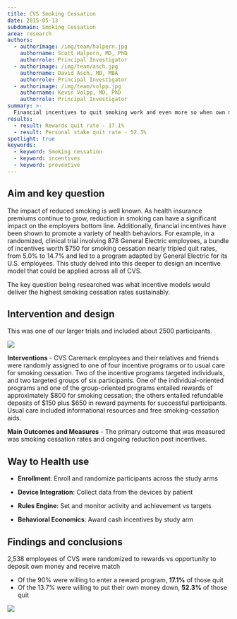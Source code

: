 ```yaml
---
title: CVS Smoking Cessation
date: 2015-05-13
subdomain: Smoking Cessation
area: research
authors:
  - authorimage: /img/team/halpern.jpg
    authorname: Scott Halpern, MD, PhD
    authorrole: Principal Investigator
  - authorimage: /img/team/asch.jpg
    authorname: David Asch, MD, MBA
    authorrole: Principal Investigator
  - authorimage: /img/team/volpp.jpg
    authorname: Kevin Volpp, MD, PhD
    authorrole: Principal Investigator
summary: >-
  Financial incentives to quit smoking work and even more so when own money is staked. Program rolled out across all CVS employees. 
results:
  - result: Rewards quit rate - 17.1%
  - result: Personal stake quit rate - 52.3%
spotlight: true
keywords:
  - keyword: Smoking cessation
  - keyword: incentives
  - keyword: preventive
---
```


## Aim and key question

The impact of reduced smoking is well known. As health insurance premiums continue to grow, reduction in smoking can have a significant impact on the employers bottom line. Additionally, financial incentives have been shown to promote a variety of health behaviors. For example, in a randomized, clinical trial involving 878 General Electric employees, a bundle of incentives worth $750 for smoking cessation nearly tripled quit rates, from 5.0% to 14.7% and led to a program adapted by General Electric for its U.S. employees. This study delved into this deeper to design an incentive model that could be applied across all of CVS.

The key question being researched was what incentive models would deliver the highest smoking cessation rates sustainably.

## Intervention and design

This was one of our larger trials and included about 2500 participants. 

<img class="center" src="/img/peng/cvs.study.design.jpg" />

**Interventions** - CVS Caremark employees and their relatives and friends were randomly assigned to one of four incentive programs or to usual care for smoking cessation. Two of the incentive programs targeted individuals, and two targeted groups of six participants. One of the individual-oriented programs and one of the group-oriented programs entailed rewards of approximately $800 for smoking cessation; the others entailed refundable deposits of $150 plus $650 in reward payments for successful participants. Usual care included informational resources and free smoking-cessation aids.

**Main Outcomes and Measures** - The primary outcome that was measured was smoking cessation rates and ongoing reduction post incentives.

## Way to Health use

- **Enrollment**: Enroll and randomize participants across the study arms

- **Device Integration**: Collect data from the devices by patient

- **Rules Engine**: Set and monitor activity and achievement vs targets

- **Behavioral Economics**: Award cash incentives by study arm


## Findings and conclusions

2,538 employees of CVS were randomized to rewards vs opportunity to deposit own money and receive match

- Of the 90% were willing to enter a reward program, **17.1%** of those quit
- Of the 13.7% were willing to put their own money down, **52.3%** of those quit

<img class="center" src="/img/peng/cvs.cessation.png" />
